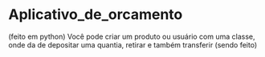 # Aplicativo_de_orcamento
(feito em python) Você pode criar um produto ou usuário com uma classe, onde da de depositar uma quantia, retirar e também transferir (sendo feito)
